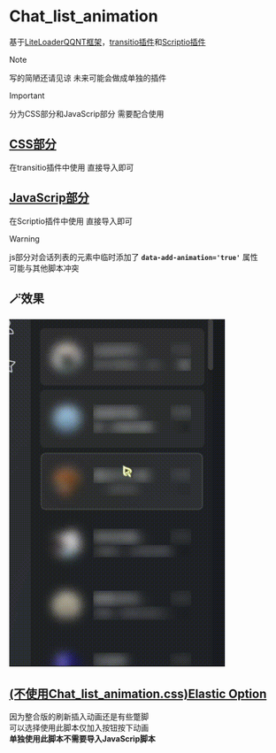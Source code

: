 # **Chat_list_animation**
基于[LiteLoaderQQNT框架](https://github.com/LiteLoaderQQNT/LiteLoaderQQNT)，[transitio插件](https://github.com/PRO-2684/transitio)和[Scriptio插件](https://github.com/PRO-2684/Scriptio)

>[!NOTE]
>写的简陋还请见谅
>未来可能会做成单独的插件

>[!IMPORTANT]
>分为CSS部分和JavaScrip部分
>需要配合使用  
  
## [CSS部分](https://github.com/naahi-i/LiteLoaderQQNT--Transitio--Chat_list_animation/blob/main/Chat_list_animation.css)
在transitio插件中使用
直接导入即可  
  
## [JavaScrip部分](https://github.com/naahi-i/LiteLoaderQQNT--Transitio--Chat_list_animation/blob/main/Chat_list_animation(JavaScrip).js)
在Scriptio插件中使用
直接导入即可
> [!WARNING]
> js部分对会话列表的元素中临时添加了 **`data-add-animation='true'`** 属性  
> 可能与其他脚本冲突

## 🪄效果
![show](gif/show.gif)

## [(不使用Chat_list_animation.css)Elastic Option](https://github.com/naahi-i/LiteLoaderQQNT--Transitio--Chat_list_animation/blob/main/Elastic%20Option.css)
因为整合版的刷新插入动画还是有些蹩脚  
可以选择使用此脚本仅加入按钮按下动画  
**单独使用此脚本不需要导入JavaScrip脚本**

